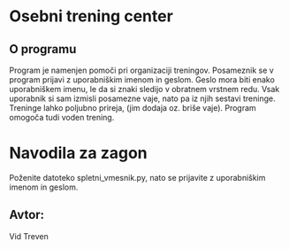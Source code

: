 # Osebni trening center

## O programu
Program je namenjen pomoči pri organizaciji treningov. Posameznik se v program prijavi
z uporabniškim imenom in geslom. Geslo mora biti enako uporabniškem imenu, le da si znaki sledijo 
v obratnem vrstnem redu. Vsak uporabnik si sam izmisli posamezne vaje, nato pa iz njih sestavi treninge. Treninge lahko poljubno prireja, (jim dodaja oz. briše vaje). Program omogoča tudi voden trening.

# Navodila za zagon
Poženite datoteko spletni_vmesnik.py, nato se prijavite z uporabniškim imenom in geslom.

## Avtor:
Vid Treven

